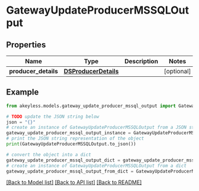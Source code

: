 # GatewayUpdateProducerMSSQLOutput


## Properties

Name | Type | Description | Notes
------------ | ------------- | ------------- | -------------
**producer_details** | [**DSProducerDetails**](DSProducerDetails.md) |  | [optional] 

## Example

```python
from akeyless.models.gateway_update_producer_mssql_output import GatewayUpdateProducerMSSQLOutput

# TODO update the JSON string below
json = "{}"
# create an instance of GatewayUpdateProducerMSSQLOutput from a JSON string
gateway_update_producer_mssql_output_instance = GatewayUpdateProducerMSSQLOutput.from_json(json)
# print the JSON string representation of the object
print(GatewayUpdateProducerMSSQLOutput.to_json())

# convert the object into a dict
gateway_update_producer_mssql_output_dict = gateway_update_producer_mssql_output_instance.to_dict()
# create an instance of GatewayUpdateProducerMSSQLOutput from a dict
gateway_update_producer_mssql_output_from_dict = GatewayUpdateProducerMSSQLOutput.from_dict(gateway_update_producer_mssql_output_dict)
```
[[Back to Model list]](../README.md#documentation-for-models) [[Back to API list]](../README.md#documentation-for-api-endpoints) [[Back to README]](../README.md)



